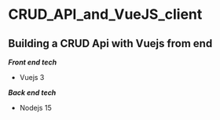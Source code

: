 # CRUD_API_and_VueJS_client
## Building a CRUD Api with Vuejs from end

**_Front end tech_**
 * Vuejs 3

**_Back end tech_**
 * Nodejs 15
